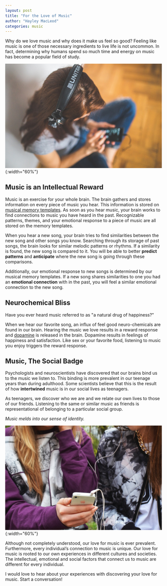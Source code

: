 ```yaml
---
layout: post
title: "For the Love of Music"
author: "Hayley MacLeod"
categories: music
---
```


Why do we love music and why does it make us feel so good? Feeling like music is one of those necessary ingredients to live life is not uncommon. In fact, determining why humans spend so much time and energy on music has become a popular field of study.

![](/assets/img/2016-05-25/headphones.jpg){:width="60%"}

## Music is an Intellectual Reward

Music is an exercise for your whole brain. The brain gathers and stores information on every piece of music you hear. This information is stored on [musical memory templates](http://phenomena.nationalgeographic.com/2013/04/11/why-does-music-feel-so-good/). As soon as you hear music, your brain works to find connections to music you have heard in the past. Recognizable patterns, themes, and your emotional response to a piece of music are all stored on the memory templates.

When you hear a new song, your brain tries to find similarities between the new song and other songs you know. Searching through its storage of past songs, the brain looks for similar melodic patterns or rhythms. If a similarity is found, the new song is compared to it. You will be able to better __predict patterns__ and __anticipate__ where the new song is going through these comparisons.  

Additionally, our emotional response to new songs is determined by our musical memory templates. If a new song shares similarities to one you had an __emotional connection__ with in the past, you will feel a similar emotional connection to the new song.

## Neurochemical Bliss

Have you ever heard music referred to as "a natural drug of happiness?"

When we hear our favorite song, an influx of feel good neuro-chemicals are found in our brain. Hearing the music we love results in a reward response and [dopamine](http://news.discovery.com/human/psychology/music-dopamine-happiness-brain-110110.htm) is released in the brain. Dopamine results in feelings of happiness and satisfaction. Like sex or your favorite food, listening to music you enjoy triggers the reward response.

## Music, The Social Badge

Psychologists and neuroscientists have discovered that our brains bind us to the music we listen to. This binding is more prevalent in our teenage years than during adulthood. Some scientists believe that this is the result of how __intertwined__ music is in our social lives as teenagers.

As teenagers, we discover who we are and we relate our own lives to those of our friends. Listening to the same or similar music as friends is representational of belonging to a particular social group.

*Music melds into our sense of identity.*

![](/assets/img/2016-05-25/friends.jpg){:width="60%"}

Although not completely understood, our love for music is ever prevalent. Furthermore, every individual’s connection to music is unique. Our love for music is rooted to our own experiences in different cultures and societies. The intellectual, emotional and social factors that connect us to music are different for every individual.

I would love to hear about your experiences with discovering your love for music. Start a conversation!
